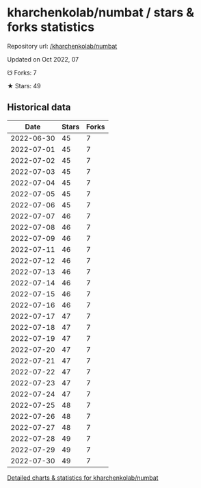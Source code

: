 # kharchenkolab/numbat / stars & forks statistics

Repository url: [/kharchenkolab/numbat](https://github.com/kharchenkolab/numbat)

Updated on Oct 2022, 07

☋ Forks: 7

★ Stars: 49

## Historical data
| Date | Stars | Forks |
|------|-------|-------|
| 2022-06-30 | 45 | 7 | 
| 2022-07-01 | 45 | 7 | 
| 2022-07-02 | 45 | 7 | 
| 2022-07-03 | 45 | 7 | 
| 2022-07-04 | 45 | 7 | 
| 2022-07-05 | 45 | 7 | 
| 2022-07-06 | 45 | 7 | 
| 2022-07-07 | 46 | 7 | 
| 2022-07-08 | 46 | 7 | 
| 2022-07-09 | 46 | 7 | 
| 2022-07-11 | 46 | 7 | 
| 2022-07-12 | 46 | 7 | 
| 2022-07-13 | 46 | 7 | 
| 2022-07-14 | 46 | 7 | 
| 2022-07-15 | 46 | 7 | 
| 2022-07-16 | 46 | 7 | 
| 2022-07-17 | 47 | 7 | 
| 2022-07-18 | 47 | 7 | 
| 2022-07-19 | 47 | 7 | 
| 2022-07-20 | 47 | 7 | 
| 2022-07-21 | 47 | 7 | 
| 2022-07-22 | 47 | 7 | 
| 2022-07-23 | 47 | 7 | 
| 2022-07-24 | 47 | 7 | 
| 2022-07-25 | 48 | 7 | 
| 2022-07-26 | 48 | 7 | 
| 2022-07-27 | 48 | 7 | 
| 2022-07-28 | 49 | 7 | 
| 2022-07-29 | 49 | 7 | 
| 2022-07-30 | 49 | 7 | 


[Detailed charts & statistics for kharchenkolab/numbat](https://reviewgithub.com/rep/kharchenkolab/numbat)
